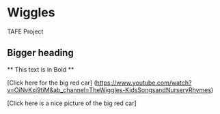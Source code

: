 # Wiggles
TAFE Project

## Bigger heading

** This text is in Bold **

[Click here for the big red car] (https://www.youtube.com/watch?v=OiNvKxj9tiM&ab_channel=TheWiggles-KidsSongsandNurseryRhymes)

[Click here is a nice picture of the big red car]
